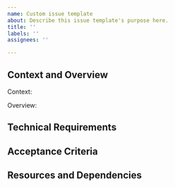 ```yaml
---
name: Custom issue template
about: Describe this issue template's purpose here.
title: ''
labels: ''
assignees: ''

---
```


## Context and Overview

Context:

Overview:


## Technical Requirements


## Acceptance Criteria


## Resources and Dependencies
